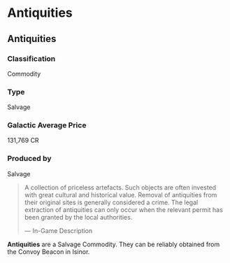 # Antiquities
## Antiquities

### Classification

Commodity

### Type

Salvage

### Galactic Average Price

131,769 CR

### Produced by

Salvage

> 
> 
> A collection of priceless artefacts. Such objects are often invested with great cultural and historical value. Removal of antiquities from their original sites is generally considered a crime. The legal extraction of antiquities can only occur when the relevant permit has been granted by the local authorities.
> 
> 
> — In-Game Description
> 

**Antiquities** are a Salvage Commodity. They can be reliably obtained from the Convoy Beacon in Isinor.